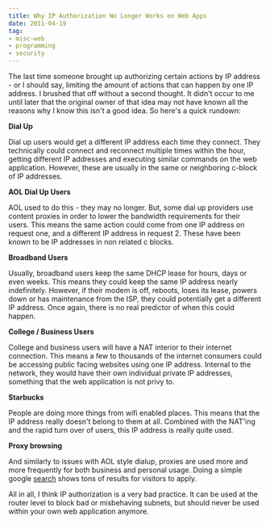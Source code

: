 ```yaml
---
title: Why IP Authorization No Longer Works on Web Apps
date: 2011-04-19
tag:
- misc-web
- programming
- security
---
```

The last time someone brought up authorizing certain actions by IP address - or I should say, limiting the amount of actions that can happen by one IP address.  I brushed that off without a second thought.  It didn't occur to me until later that the original owner of that idea may not have known all the reasons why I know this isn't a good idea.  So here's a quick rundown:

<!--more-->

**Dial Up**

Dial up users would get a different IP address each time they connect.  They technically could connect and reconnect multiple times within the hour, getting different IP addresses and executing similar commands on the web application.  However, these are usually in the same or neighboring c-block of IP addresses.

**AOL Dial Up Users**

AOL used to do this - they may no longer.  But, some dial up providers use content proxies in order to lower the bandwidth requirements for their users.  This means the same action could come from one IP address on request one, and a different IP address in request 2.  These have been known to be IP addresses in non related c blocks.

**Broadband Users**

Usually, broadband users keep the same DHCP lease for hours, days or even weeks.  This means they could keep the same IP address nearly indefinitely.  However, if their modem is off, reboots, loses its lease, powers down or has maintenance from the ISP, they could potentially get a different IP address.  Once again, there is no real predictor of when this could happen.

**College / Business Users**

College and business users will have a NAT interior to their internet connection.  This means a few to thousands of the internet consumers could be accessing public facing websites using one IP address.  Internal to the network, they would have their own individual private IP addresses, something that the web application is not privy to.

**Starbucks**

People are doing more things from wifi enabled places.  This means that the IP address really doesn't belong to them at all.  Combined with the NAT'ing and the rapid turn over of users, this IP address is really quite used.

**Proxy browsing**

And similarly to issues with AOL style dialup, proxies are used more and more frequently for both business and personal usage.  Doing a simple google [search](https://encrypted.google.com/search?q=proxy+sites) shows tons of results for visitors to apply. 

All in all, I think IP authorization is a very bad practice.  It can be used at the router level to block bad or misbehaving subnets, but should never be used within your own web application anymore.

